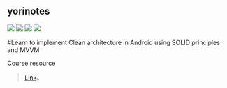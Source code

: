 ## yorinotes
![](https://img.shields.io/github/stars/yorigum/editor.md.svg) 
![](https://img.shields.io/github/forks/yorigum/editor.md.svg) 
![](https://img.shields.io/github/tag/yorigum/editor.md.svg) 
![](https://img.shields.io/github/release/yorigum/editor.md.svg)

#Learn to implement Clean architecture in Android using SOLID principles and MVVM

Course resource
                    
>[Link](https://www.udemy.com/share/102wcQ3@jn64ZdY0nbQ09ws72QITplE5ecl6m-NY6Q-p4EDz6FeUZLTx_fZez4oVYUeIDzBc/
)。
